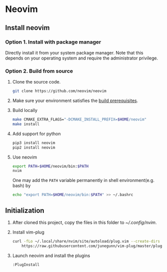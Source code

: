 # Neovim

## Install neovim

### Option 1. Install with package manager

Directly install it from your system package manager.
Note that this depends on your operating system and require the administrator privilege.

### Option 2. Build from source

1. Clone the source code.
    ```bash
    git clone https://github.com/neovim/neovim
    ```
2. Make sure your environment satisfies the
[build prerequisites](https://github.com/neovim/neovim/wiki/Building-Neovim#build-prerequisites).

3. Build locally

    ```bash
    make CMAKE_EXTRA_FLAGS="-DCMAKE_INSTALL_PREFIX=$HOME/neovim"
    make install
    ```
4. Add support for python

    ```bash
    pip3 install neovim
    pip2 install neovim
    ```

5. Use neovim

    ```bash
    export PATH=$HOME/neovim/bin:$PATH
    nvim
    ```
    One may add the `PATH` variable permanently in shell environment(e.g. bash) by

    ```bash
    echo "export PATH=$HOME/neovim/bin:$PATH" >> ~/.bashrc
    ```


## Initialization

1. After cloned this project, copy the files in this folder to _~/.config/nvim_.

2. Install vim-plug

    ```bash
    curl -fLo ~/.local/share/nvim/site/autoload/plug.vim --create-dirs \
        https://raw.githubusercontent.com/junegunn/vim-plug/master/plug.vim
    ```
3. Launch neovim and install the plugins

    ```vim
    :PlugInstall
    ```
